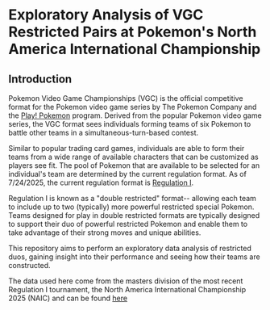 # Exploratory Analysis of VGC Restricted Pairs at Pokemon's North America International Championship

## Introduction

Pokemon Video Game Championships (VGC) is the official competitive format for the Pokemon video game series by The Pokemon Company and the [Play! Pokemon](https://www.pokemon.com/us/play-pokemon) program. Derived from the popular Pokemon video game series, the VGC format sees individuals forming teams of six Pokemon to battle other teams in a simultaneous-turn-based contest.

Similar to popular trading card games, individuals are able to form their teams from a wide range of available characters that can be customized as players see fit. The pool of Pokemon that are available to be selected for an individual's team are determined by the current regulation format. As of 7/24/2025, the current regulation format is [Regulation I](https://scarletviolet.pokemon.com/en-us/events/regulation-i/).

Regulation I is known as a "double restricted" format-- allowing each team to include up to two (typically) more powerful restricted special Pokemon. Teams designed for play in double restricted formats are typically designed to support their duo of powerful restricted Pokemon and enable them to take advantage of their strong moves and unique abilities.

This repository aims to perform an exploratory data analysis of restricted duos, gaining insight into their performance and seeing how their teams are constructed.

The data used here come from the masters division of the most recent Regulation I tournament, the North America International Championship 2025 (NAIC) and can be found [here](https://www.pokedata.ovh/standingsVGC/0000149/masters/)
